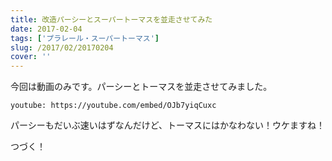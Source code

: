 ```yaml
---
title: 改造パーシーとスーパートーマスを並走させてみた
date: 2017-02-04
tags: ['プラレール・スーパートーマス']
slug: /2017/02/20170204
cover: ''
---
```


<p class="sentence">
今回は動画のみです。パーシーとトーマスを並走させてみました。
</p>
<div class="center">

`youtube: https://youtube.com/embed/OJb7yiqCuxc`

</div>
<p class="sentence spacing">パーシーもだいぶ速いはずなんだけど、トーマスにはかなわない！ウケますね！</p>
<p class="sentence spacing">つづく！</p>
